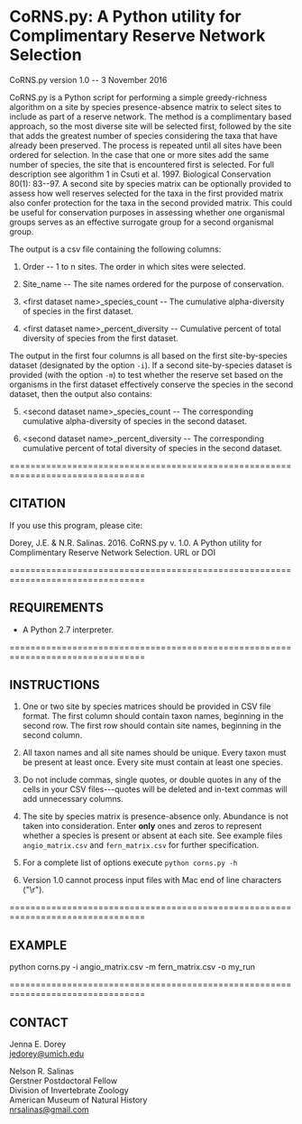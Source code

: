 # CoRNS.py: A Python utility for Complimentary Reserve Network Selection

CoRNS.py version 1.0 -- 3 November 2016

CoRNS.py is a Python script for performing a simple greedy-richness algorithm on a site by species presence-absence matrix to select sites to include as part of a reserve network. The method is a complimentary based approach, so the most diverse site will be selected first, followed by the site that adds the greatest number of species considering the taxa that have already been preserved. The process is repeated until all sites have been ordered for selection. In the case that one or more sites add the same number of species, the site that is encountered first is selected. For full description see algorithm 1 in Csuti et al. 1997. Biological Conservation 80(1): 83--97. A second site by species matrix can be optionally provided to assess how well reserves selected for the taxa in the first provided matrix also confer protection for the taxa in the second provided matrix. This could be useful for conservation purposes in assessing whether one organismal groups serves as an effective surrogate group for a second organismal group.


The output is a csv file containing the following columns:

1. Order -- 1 to n sites. The order in which sites were selected.

2. Site_name -- The site names ordered for the purpose of conservation.

3. \<first dataset name\>\_species_count -- The cumulative alpha-diversity of
species in the first dataset.

4. \<first dataset name\>\_percent_diversity -- Cumulative percent of total
diversity of species from the first dataset.

The output in the first four columns is all based on the first site-by-species
dataset (designated by the option `-i`). If a second site-by-species dataset is
provided (with the option `-m`) to test whether the reserve set based on the
organisms in the first dataset effectively conserve the species in the second
dataset, then the output also contains:

5. \<second dataset name\>\_species_count -- The corresponding cumulative
alpha-diversity of species in the second dataset.

6. \<second dataset name\>\_percent_diversity -- The corresponding cumulative
percent of total diversity of species in the second dataset.

================================================================================
## CITATION

If you use this program, please cite:

Dorey, J.E. & N.R. Salinas. 2016. CoRNS.py v. 1.0. A Python utility for Complimentary Reserve Network Selection. URL or DOI

================================================================================
## REQUIREMENTS

* A Python 2.7 interpreter.

================================================================================
## INSTRUCTIONS

1. One or two site by species matrices should be provided in CSV file format.
The first column should contain taxon names, beginning in the second row. The
first row should contain site names, beginning in the second column.

2. All taxon names and all site names should be unique. Every taxon must be
present at least once. Every site must contain at least one species.

3. Do not include commas, single quotes, or double quotes in any of the cells in
your CSV files---quotes will be deleted and in-text commas will add unnecessary
columns.

4. The site by species matrix is presence-absence only. Abundance is not taken
into consideration. Enter **only** ones and zeros to represent whether a species is
present or absent at each site. See example files `angio_matrix.csv` and
`fern_matrix.csv` for further specification.

5. For a complete list of options execute `python corns.py -h`

6. Version 1.0 cannot process input files with Mac end of line characters ("\r").

================================================================================
## EXAMPLE

python corns.py -i angio_matrix.csv -m fern_matrix.csv -o my_run

================================================================================
## CONTACT

Jenna E. Dorey  
jedorey@umich.edu

Nelson R. Salinas  
Gerstner Postdoctoral Fellow  
Division of Invertebrate Zoology  
American Museum of Natural History  
nrsalinas@gmail.com
